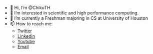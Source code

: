 - 👋 Hi, I’m @ChikuTH
- 👀 I’m interested in scientific and high performance computing.
- 🌱 I’m currently a Freshman majoring in CS at University of Houston
- 📫 How to reach me: 
  - [Twitter](https://twitter.com/ThankiHitarth)
  - [Linkedin](https://www.linkedin.com/in/hitarth-thanki)
  - [Youtube](https://www.youtube.com/channel/UCeOqL7QRAbBPmAmJZ4zqqqg)
  - [Email](thankihitarth@gmail.com)
